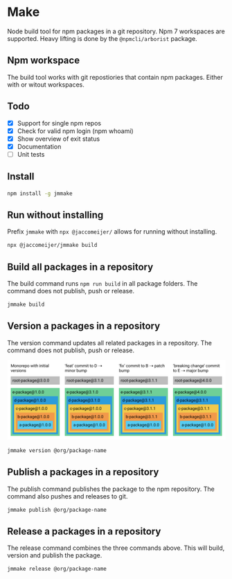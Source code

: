 # Make

Node build tool for npm packages in a git repository. Npm 7 workspaces are
supported. Heavy lifting is done by the `@npmcli/arborist` package.

## Npm workspace

The build tool works with git repostiories that contain npm packages. Either
with or witout workspaces.

## Todo

- [x] Support for single npm repos
- [x] Check for valid npm login (npm whoami)
- [x] Show overview of exit status
- [x] Documentation
- [ ] Unit tests

## Install

```bash
npm install -g jmmake
```

## Run without installing

Prefix `jmmake` with `npx @jaccomeijer/` allows for running without installing.

```bash
npx @jaccomeijer/jmmake build
```

## Build all packages in a repository

The build command runs `npm run build` in all package folders. The command does
not publish, push or release.

```bash
jmmake build
```

## Version a packages in a repository

The version command updates all related packages in a repository. The command
does not publish, push or release.

![Versioning](https://github.com/jaccomeijer/jmmake/raw/main/make.png)

```bash
jmmake version @org/package-name
```

## Publish a packages in a repository

The publish command publishes the package to the npm repository. The command
also pushes and releases to git.

```bash
jmmake publish @org/package-name
```

## Release a packages in a repository

The release command combines the three commands above. This will build, version
and publish the package.

```bash
jmmake release @org/package-name
```
